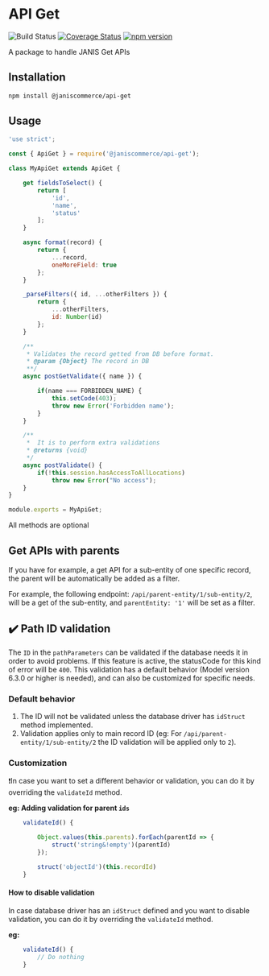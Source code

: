 # API Get

![Build Status](https://github.com/janis-commerce/api-get/workflows/Build%20Status/badge.svg)
[![Coverage Status](https://coveralls.io/repos/github/janis-commerce/api-get/badge.svg?branch=master)](https://coveralls.io/github/janis-commerce/api-get?branch=master)
[![npm version](https://badge.fury.io/js/%40janiscommerce%2Fapi-get.svg)](https://www.npmjs.com/package/@janiscommerce/api-get)

A package to handle JANIS Get APIs

## Installation
```sh
npm install @janiscommerce/api-get
```

## Usage
```js
'use strict';

const { ApiGet } = require('@janiscommerce/api-get');

class MyApiGet extends ApiGet {

	get fieldsToSelect() {
		return [
			'id',
			'name',
			'status'
		];
	}

	async format(record) {
		return {
			...record,
			oneMoreField: true
		};
	}

	_parseFilters({ id, ...otherFilters }) {
		return {
			...otherFilters,
			id: Number(id)
		};
	}

	/**
	 * Validates the record getted from DB before format.
	 * @param {Object} The record in DB
	 **/
	async postGetValidate({ name }) {

		if(name === FORBIDDEN_NAME) {
			this.setCode(403);
			throw new Error('Forbidden name');
		}
	}

	/**
	 *  It is to perform extra validations
	 * @returns {void}
	 */
	async postValidate() {
		if(!this.session.hasAccessToAllLocations)
			throw new Error("No access");
	}
}

module.exports = MyApiGet;
```

All methods are optional

## Get APIs with parents

If you have for example, a get API for a sub-entity of one specific record, the parent will be automatically be added as a filter.

For example, the following endpoint: `/api/parent-entity/1/sub-entity/2`, will be a get of the sub-entity, and `parentEntity: '1'` will be set as a filter.

## ✔️ Path ID validation
The `ID` in the `pathParameters` can be validated if the database needs it in order to avoid problems. If this feature is active, the statusCode for this kind of error will be `400`. This validation has a default behavior (Model version 6.3.0 or higher is needed), and can also be customized for specific needs.

### Default behavior
1. The ID will not be validated unless the database driver has `idStruct` method implemented.
2. Validation applies only to main record ID (eg: For `/api/parent-entity/1/sub-entity/2` the ID validation will be applied only to `2`).

### Customization

❗In case you want to set a different behavior or validation, you can do it by overriding the `validateId` method.

**eg: Adding validation for parent `ids`**
```javascript
	validateId() {

		Object.values(this.parents).forEach(parentId => {
			struct('string&!empty')(parentId)
		});

		struct('objectId')(this.recordId)
	}
```

#### How to disable validation
In case database driver has an `idStruct` defined and you want to disable validation, you can do it by overriding the `validateId` method.

**eg:**
```javascript
	validateId() {
		// Do nothing
	}
```
